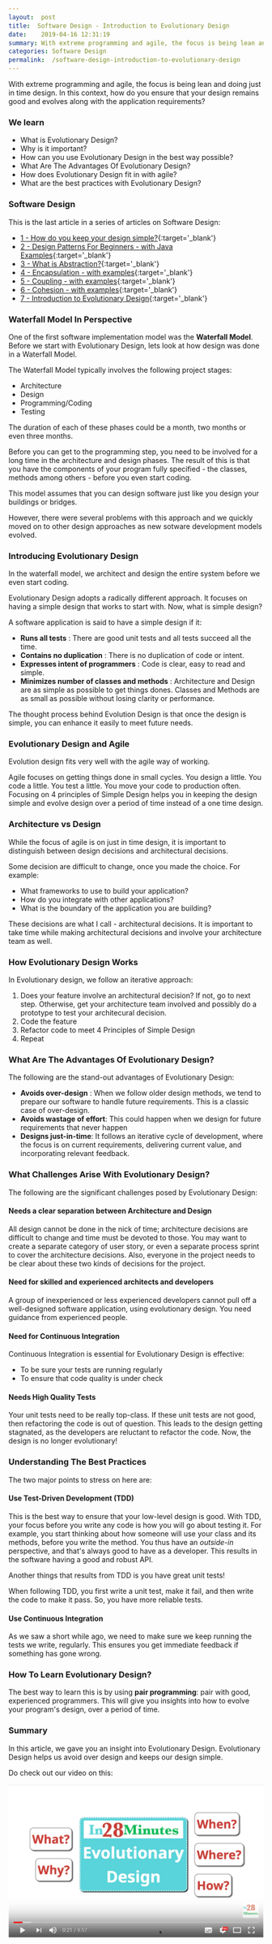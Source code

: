 ```yaml
---
layout:  post
title:  Software Design - Introduction to Evolutionary Design
date:    2019-04-16 12:31:19
summary: With extreme programming and agile, the focus is being lean and doing just in time design. In this context, how do you ensure that your design remains good and evolves along with the application requirements? 
categories: Software Design
permalink:  /software-design-introduction-to-evolutionary-design
---
```


With extreme programming and agile, the focus is being lean and doing just in time design. In this context, how do you ensure that your design remains good and evolves along with the application requirements? 

### We learn
* What is Evolutionary Design?
* Why is it important?
* How can you use Evolutionary Design in the best way possible?
* What Are The Advantages Of Evolutionary Design?
* How does Evolutionary Design fit in with agile?
* What are the best practices with Evolutionary Design?

### Software Design

This is the last article in a series of articles on Software Design:

- [1 - How do you keep your design simple?](/software-design-keep-your-design-simple){:target='_blank'}
- [2 - Design Patterns For Beginners - with Java Examples](/design-patterns-for-beginners-with-java-examples){:target='_blank'}
- [3 - What is Abstraction?](/software-design-what-is-abstraction){:target='_blank'}
- [4 - Encapsulation - with examples](/software-design-encapsulation-with-examples){:target='_blank'}
- [5 - Coupling - with examples](/software-design-coupling-with-examples){:target='_blank'}
- [6 - Cohesion - with examples](/software-design-cohesion-with-examples){:target='_blank'}
- [7 - Introduction to Evolutionary Design](/software-design-introduction-to-evolutionary-design){:target='_blank'}



### Waterfall Model In Perspective

One of the first software implementation model was the **Waterfall Model**. Before we start with Evolutionary Design, lets look at how design was done in a Waterfall Model.

The Waterfall Model typically involves the following project stages:
* Architecture
* Design
* Programming/Coding
* Testing 

The duration of each of these phases could be a month, two months or even three months. 

Before you can get to the programming step, you need to be involved for a long time in the architecture and design phases. The result of this is that you have the components of your program fully specified - the classes, methods among others - before you even start coding.

This model assumes that you can design software just like you design your buildings or bridges.

However, there were several problems with this approach and we quickly moved on to other design approaches as new sotware development models evolved. 

### Introducing Evolutionary Design

In the waterfall model, we architect and design the entire system before we even start coding. 

Evolutionary Design adopts a radically different approach. It focuses on having a simple design that works to start with. Now, what is simple design? 

A software application is said to have a simple design if it:

* **Runs all tests** : There are good unit tests and all tests succeed all the time.
* **Contains no duplication** : There is no duplication of code or intent.
* **Expresses intent of programmers** : Code is clear, easy to read and simple. 
* **Minimizes number of classes and methods** : Architecture and Design are as simple as possible to get things dones. Classes and Methods are as small as possible without losing clarity or performance.

The thought process behind Evolution Design is that once the design is simple, you can enhance it easily to meet future needs.

### Evolutionary Design and Agile

Evolution design fits very well with the agile way of working. 

Agile focuses on getting things done in small cycles. You design a little. You code a little. You test a little. You move your code to production often. Focusing on 4 principles of Simple Design helps you in keeping the design simple and evolve design over a period of time instead of a one time design.

### Architecture vs Design

While the focus of agile is on just in time design, it is important to distinguish between design decisions and architectural decisions. 

Some decision are difficult to change, once you made the choice. For example:
* What frameworks to use to build your application?
* How do you integrate with other applications?
* What is the boundary of the application you are building?

These decisions are what I call - architectural decisions. It is important to take time while making architectural decisions and involve your architecture team as well. 

### How Evolutionary Design Works

In Evolutionary design, we follow an iterative approach:
1. Does your feature involve an architectural decision? If not, go to next step. Otherwise, get your architecture team involved and possibly do a prototype to test your architecural decision.
2. Code the feature
3. Refactor code to meet 4 Principles of Simple Design
4. Repeat

### What Are The Advantages Of Evolutionary Design?

The following are the stand-out advantages of Evolutionary Design:

* **Avoids over-design** : When we follow older design methods, we tend to prepare our software to handle future requirements. This is a classic case of over-design.
* **Avoids wastage of effort**: This could happen when we design for future requirements that never happen
* **Designs just-in-time**: It follows an iterative cycle of development, where the focus is on current requirements, delivering current value, and incorporating relevant feedback.

### What Challenges Arise With Evolutionary Design?

The following are the significant challenges posed by Evolutionary Design:

#### Needs a clear separation between Architecture and Design 

All design cannot be done in the nick of time; architecture decisions are difficult to change and time must be devoted to those. You may want to create a separate category of user story, or even a separate process sprint to cover the architecture decisions. Also, everyone in the project needs to be clear about these two kinds of decisions for the project.

#### Need for skilled and experienced architects and developers

A group of inexperienced or less experienced developers cannot pull off a well-designed software application, using evolutionary design. You need guidance from experienced people.

#### Need for Continuous Integration

Continuous Integration is essential for Evolutionary Design is effective:

 * To be sure your tests are running regularly
 * To ensure that code quality is under check

#### Needs High Quality Tests

Your unit tests need to be really top-class. If these unit tests are not good, then refactoring the code is out of question. This leads to the design getting stagnated, as the 
developers are reluctant to refactor the code. Now, the design is no longer evolutionary!

### Understanding The Best Practices

The two major points to stress on here are:

#### Use Test-Driven Development (TDD)

This is the best way to ensure that your low-level design is good. With TDD, your focus before you write any code is how you will go about testing it. For example, you start thinking about how someone will use your class and its methods, before you write the method. You thus have an *outside-in* perspective, and that's always good to have as a developer. This results in the software having a good and robust API. 

Another things that results from TDD is you have great unit tests! 

When following TDD, you first write a unit test, make it fail, and then write the code to make it pass. So, you have more reliable tests.

#### Use Continuous Integration

As we saw a short while ago, we need to make sure we keep running the tests we write, regularly. This ensures you get immediate feedback if something has gone wrong. 

### How To Learn Evolutionary Design?

The best way to learn this is by using **pair programming**: pair with good, experienced programmers. This will give you insights into how to evolve your program's design, over a period of time. 

### Summary

In this article, we gave you an insight into Evolutionary Design. Evolutionary Design helps us avoid over design and keeps our design simple.

Do check out our video on this:

[![image info](/images/Capture-03-01.png)](https://www.youtube.com/watch?v=9yXtlEegx90)